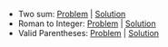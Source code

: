 - Two sum: [Problem](https://leetcode.com/problems/two-sum/) | [Solution](two-sum/solution.js)
- Roman to Integer: [Problem](https://leetcode.com/problems/roman-to-integer) | [Solution](roman-to-integer/solution.js)
- Valid Parentheses: [Problem](https://leetcode.com/problems/valid-parentheses/) | [Solution](valid-parentheses/solution.js)
